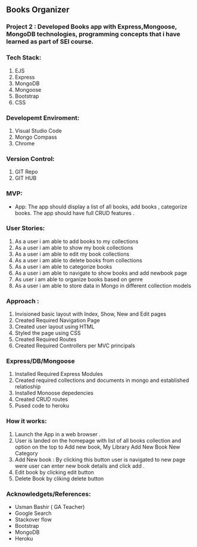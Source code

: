 ## Books Organizer

### Project 2 : Developed Books app with Express,Mongoose, MongoDB technologies, programming concepts that i have learned as part of SEI course.

### Tech Stack:

1. EJS
2. Express
3. MongoDB
4. Mongoose
5. Bootstrap
6. CSS

### Developemt Enviroment:

1. Visual Studio Code
2. Mongo Compass
3. Chrome

### Version Control:

1. GIT Repo
2. GIT HUB

### MVP:

- App: The app should display a list of all books, add books , categorize books. The app should have full CRUD features .

### User Stories:

1. As a user i am able to add books to my collections
2. As a user i am able to show my book collections
3. As a user i am able to edit my book collections
4. As a user i am able to delete books from collections
5. As a user i am able to categorize books
6. As a user i am able to navigate to show books and add newbook page
7. As user i am able to organize books based on genre
8. As a user i am able to store data in Mongo in different collection models

### Approach :

1. Invisioned basic layout with Index, Show, New and Edit pages
2. Created Required Navigation Page
3. Created user layout using HTML
4. Styled the page using CSS
5. Created Required Routes
6. Created Required Controllers per MVC principals

### Express/DB/Mongoose

1. Installed Required Express Modules
2. Created required collections and documents in mongo and established relatioship
3. Installed Monoose depedencies
4. Created CRUD routes
5. Pused code to heroku

### How it works:

1. Launch the App in a web browser .
2. User is landed on the homepage with list of all books collection and option on the top to Add new book, My Library
   Add New Book New Category
3. Add New book : By clicking this button user is navigated to new page were user can enter new book details and click add .
4. Edit book by clicking edit button
5. Delete Book by cliking delete button

### Acknowledgets/References:

- Usman Bashir ( GA Teacher)
- Google Search
- Stackover flow
- Bootstrap
- MongoDB
- Heroku
